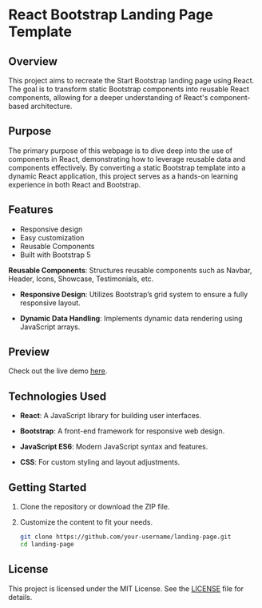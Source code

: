 # React Bootstrap Landing Page Template

## Overview

This project aims to recreate the Start Bootstrap landing page using React. The goal is to transform static Bootstrap components into reusable React components, allowing for a deeper understanding of React's component-based architecture.

## Purpose

The primary purpose of this webpage is to dive deep into the use of components in React, demonstrating how to leverage reusable data and components effectively. By converting a static Bootstrap template into a dynamic React application, this project serves as a hands-on learning experience in both React and Bootstrap.

## Features

- Responsive design
- Easy customization
- Reusable Components
- Built with Bootstrap 5

 **Reusable Components**: Structures reusable components such as Navbar, Header, Icons, Showcase, Testimonials, etc.
  
- **Responsive Design**: Utilizes Bootstrap’s grid system to ensure a fully responsive layout.
  
- **Dynamic Data Handling**: Implements dynamic data rendering using JavaScript arrays.

## Preview

Check out the live demo [here]().

## Technologies Used

- **React**: A JavaScript library for building user interfaces.
  
- **Bootstrap**: A front-end framework for responsive web design.
  
- **JavaScript ES6**: Modern JavaScript syntax and features.
  
- **CSS**: For custom styling and layout adjustments.

## Getting Started

1. Clone the repository or download the ZIP file.
2. Customize the content to fit your needs.

    ```bash
    git clone https://github.com/your-username/landing-page.git
    cd landing-page
    ```

## License

This project is licensed under the MIT License. See the [LICENSE](LICENSE) file for details.
